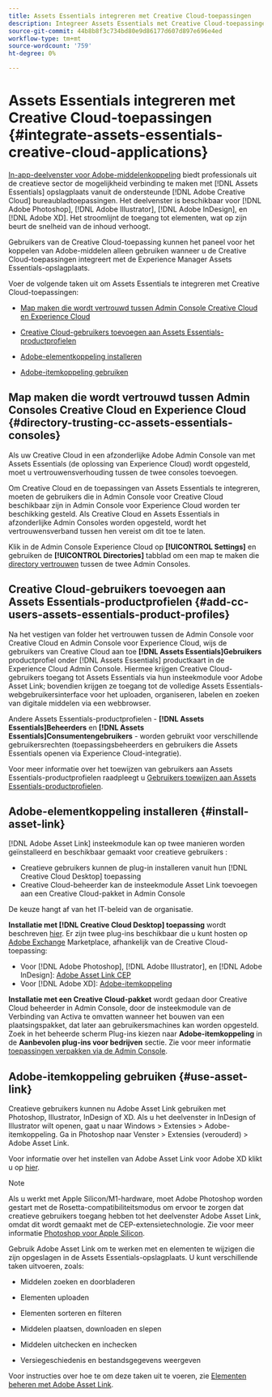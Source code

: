 ```yaml
---
title: Assets Essentials integreren met Creative Cloud-toepassingen
description: Integreer Assets Essentials met Creative Cloud-toepassingen, zodat u in het app-deelvenster met de koppeling Adobe-element verbinding verbinding kunt maken met [!DNL Assets Essentials] opslagplaats vanuit de ondersteunde [!DNL Adobe Creative Cloud] bureaubladtoepassingen.
source-git-commit: 44b8b8f3c734bd80e9d86177d607d897e696e4ed
workflow-type: tm+mt
source-wordcount: '759'
ht-degree: 0%

---
```


# Assets Essentials integreren met Creative Cloud-toepassingen {#integrate-assets-essentials-creative-cloud-applications}

[In-app-deelvenster voor Adobe-middelenkoppeling](https://www.adobe.com/creativecloud/business/enterprise/adobe-asset-link.html) biedt professionals uit de creatieve sector de mogelijkheid verbinding te maken met [!DNL Assets Essentials] opslagplaats vanuit de ondersteunde [!DNL Adobe Creative Cloud] bureaubladtoepassingen. Het deelvenster is beschikbaar voor [!DNL Adobe Photoshop], [!DNL Adobe Illustrator], [!DNL Adobe InDesign], en [!DNL Adobe XD]. Het stroomlijnt de toegang tot elementen, wat op zijn beurt de snelheid van de inhoud verhoogt.

Gebruikers van de Creative Cloud-toepassing kunnen het paneel voor het koppelen van Adobe-middelen alleen gebruiken wanneer u de Creative Cloud-toepassingen integreert met de Experience Manager Assets Essentials-opslagplaats.

Voer de volgende taken uit om Assets Essentials te integreren met Creative Cloud-toepassingen:

* [Map maken die wordt vertrouwd tussen Admin Console Creative Cloud en Experience Cloud](#directory-trusting-cc-assets-essentials-consoles)

* [Creative Cloud-gebruikers toevoegen aan Assets Essentials-productprofielen](#add-cc-users-assets-essentials-product-profiles)

* [Adobe-elementkoppeling installeren](#install-asset-link)

* [Adobe-itemkoppeling gebruiken](#use-asset-link)

## Map maken die wordt vertrouwd tussen Admin Consoles Creative Cloud en Experience Cloud {#directory-trusting-cc-assets-essentials-consoles}

Als uw Creative Cloud in een afzonderlijke Adobe Admin Console van met Assets Essentials (de oplossing van Experience Cloud) wordt opgesteld, moet u vertrouwensverhouding tussen de twee consoles toevoegen.

Om Creative Cloud en de toepassingen van Assets Essentials te integreren, moeten de gebruikers die in Admin Console voor Creative Cloud beschikbaar zijn in Admin Console voor Experience Cloud worden ter beschikking gesteld. Als Creative Cloud en Assets Essentials in afzonderlijke Admin Consoles worden opgesteld, wordt het vertrouwensverband tussen hen vereist om dit toe te laten.

Klik in de Admin Console Experience Cloud op **[!UICONTROL Settings]** en gebruiken de **[!UICONTROL Directories]** tabblad om een map te maken die [directory vertrouwen](https://helpx.adobe.com/enterprise/using/set-up-identity.html#directory-trusting) tussen de twee Admin Consoles.

## Creative Cloud-gebruikers toevoegen aan Assets Essentials-productprofielen {#add-cc-users-assets-essentials-product-profiles}

Na het vestigen van folder het vertrouwen tussen de Admin Console voor Creative Cloud en Admin Console voor Experience Cloud, wijs de gebruikers van Creative Cloud aan toe **[!DNL Assets Essentials]Gebruikers** productprofiel onder [!DNL Assets Essentials] productkaart in de Experience Cloud Admin Console. Hiermee krijgen Creative Cloud-gebruikers toegang tot Assets Essentials via hun insteekmodule voor Adobe Asset Link; bovendien krijgen ze toegang tot de volledige Assets Essentials-webgebruikersinterface voor het uploaden, organiseren, labelen en zoeken van digitale middelen via een webbrowser.

Andere Assets Essentials-productprofielen - **[!DNL Assets Essentials]Beheerders** en **[!DNL Assets Essentials]Consumentengebruikers** - worden gebruikt voor verschillende gebruikersrechten (toepassingsbeheerders en gebruikers die Assets Essentials openen via Experience Cloud-integratie).

Voor meer informatie over het toewijzen van gebruikers aan Assets Essentials-productprofielen raadpleegt u [Gebruikers toewijzen aan Assets Essentials-productprofielen](deploy-administer.md#add-users-to-product-profiles).

## Adobe-elementkoppeling installeren {#install-asset-link}

[!DNL Adobe Asset Link] insteekmodule kan op twee manieren worden geïnstalleerd en beschikbaar gemaakt voor creatieve gebruikers :

* Creatieve gebruikers kunnen de plug-in installeren vanuit hun [!DNL Creative Cloud Desktop] toepassing
* Creative Cloud-beheerder kan de insteekmodule Asset Link toevoegen aan een Creative Cloud-pakket in Admin Console

De keuze hangt af van het IT-beleid van de organisatie.

**Installatie met [!DNL Creative Cloud Desktop] toepassing** wordt beschreven [hier](https://helpx.adobe.com/creative-cloud/kb/installingextensionsandaddons.html). Er zijn twee plug-ins beschikbaar die u kunt hosten op [Adobe Exchange](https://exchange.adobe.com/) Marketplace, afhankelijk van de Creative Cloud-toepassing:

* Voor [!DNL Adobe Photoshop], [!DNL Adobe Illustrator], en [!DNL Adobe InDesign]: [Adobe Asset Link CEP](https://exchange.adobe.com/creativecloud.details.106875.adobe-asset-link-cep.html)
* Voor [!DNL Adobe XD]: [Adobe-itemkoppeling](https://exchange.adobe.com/creativecloud/plugindetails.html/app/cc/61d229b9)

**Installatie met een Creative Cloud-pakket** wordt gedaan door Creative Cloud beheerder in Admin Console, door de insteekmodule van de Verbinding van Activa te omvatten wanneer het bouwen van een plaatsingspakket, dat later aan gebruikersmachines kan worden opgesteld. Zoek in het beheerde scherm Plug-ins kiezen naar **Adobe-itemkoppeling** in de **Aanbevolen plug-ins voor bedrijven** sectie. Zie voor meer informatie [toepassingen verpakken via de Admin Console](https://helpx.adobe.com/enterprise/using/package-apps-admin-console.html).

## Adobe-itemkoppeling gebruiken {#use-asset-link}

Creatieve gebruikers kunnen nu Adobe Asset Link gebruiken met Photoshop, Illustrator, InDesign of XD. Als u het deelvenster in InDesign of Illustrator wilt openen, gaat u naar Windows > Extensies > Adobe-itemkoppeling. Ga in Photoshop naar Venster > Extensies (verouderd) > Adobe Asset Link.

Voor informatie over het instellen van Adobe Asset Link voor Adobe XD klikt u op [hier](https://helpx.adobe.com/enterprise/using/adobe-asset-link-for-xd.html).

>[!NOTE]
>
>Als u werkt met Apple Silicon/M1-hardware, moet Adobe Photoshop worden gestart met de Rosetta-compatibiliteitsmodus om ervoor te zorgen dat creatieve gebruikers toegang hebben tot het deelvenster Adobe Asset Link, omdat dit wordt gemaakt met de CEP-extensietechnologie. Zie voor meer informatie [Photoshop voor Apple Silicon](https://helpx.adobe.com/photoshop/kb/photoshop-for-apple-silicon.html).


Gebruik Adobe Asset Link om te werken met en elementen te wijzigen die zijn opgeslagen in de Assets Essentials-opslagplaats. U kunt verschillende taken uitvoeren, zoals:

* Middelen zoeken en doorbladeren

* Elementen uploaden

* Elementen sorteren en filteren

* Middelen plaatsen, downloaden en slepen

* Middelen uitchecken en inchecken

* Versiegeschiedenis en bestandsgegevens weergeven

Voor instructies over hoe te om deze taken uit te voeren, zie [Elementen beheren met Adobe Asset Link](https://helpx.adobe.com/in/enterprise/using/manage-assets-using-adobe-asset-link.html).
